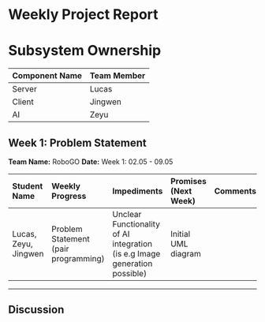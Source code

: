 # Weekly Project Report

# Subsystem Ownership

| Component Name | Team Member |
|:---------------|:------------|
| Server         | Lucas       |
| Client         | Jingwen     |
| AI             | Zeyu        |


## Week 1: Problem Statement
**Team Name:** RoboGO
**Date:** Week 1:  02.05 - 09.05


| Student Name         | Weekly Progress                      | Impediments                                                                | Promises (Next Week) | Comments |
|:---------------------|:-------------------------------------|:---------------------------------------------------------------------------|:---------------------| :------- |
| Lucas, Zeyu, Jingwen | Problem Statement (pair programming) | Unclear Functionality of AI integration (is e.g Image generation possible) | Initial UML diagram  |             |

---

## Discussion
